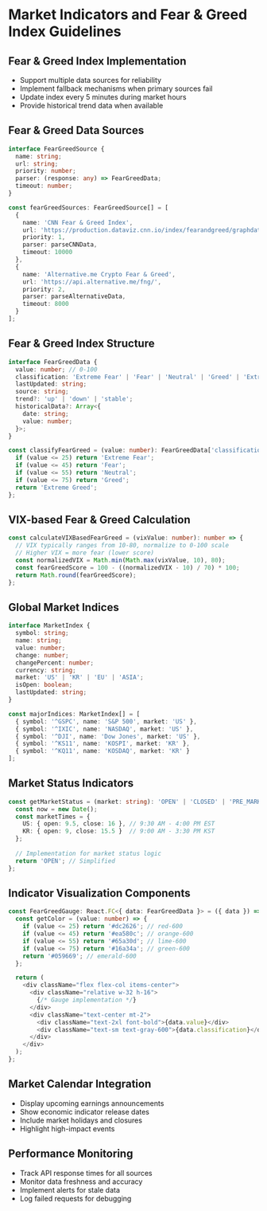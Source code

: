 # Market Indicators and Fear & Greed Index Guidelines

## Fear & Greed Index Implementation
- Support multiple data sources for reliability
- Implement fallback mechanisms when primary sources fail
- Update index every 5 minutes during market hours
- Provide historical trend data when available

## Fear & Greed Data Sources
```typescript
interface FearGreedSource {
  name: string;
  url: string;
  priority: number;
  parser: (response: any) => FearGreedData;
  timeout: number;
}

const fearGreedSources: FearGreedSource[] = [
  {
    name: 'CNN Fear & Greed Index',
    url: 'https://production.dataviz.cnn.io/index/fearandgreed/graphdata',
    priority: 1,
    parser: parseCNNData,
    timeout: 10000
  },
  {
    name: 'Alternative.me Crypto Fear & Greed',
    url: 'https://api.alternative.me/fng/',
    priority: 2,
    parser: parseAlternativeData,
    timeout: 8000
  }
];
```

## Fear & Greed Index Structure
```typescript
interface FearGreedData {
  value: number; // 0-100
  classification: 'Extreme Fear' | 'Fear' | 'Neutral' | 'Greed' | 'Extreme Greed';
  lastUpdated: string;
  source: string;
  trend?: 'up' | 'down' | 'stable';
  historicalData?: Array<{
    date: string;
    value: number;
  }>;
}

const classifyFearGreed = (value: number): FearGreedData['classification'] => {
  if (value <= 25) return 'Extreme Fear';
  if (value <= 45) return 'Fear';
  if (value <= 55) return 'Neutral';
  if (value <= 75) return 'Greed';
  return 'Extreme Greed';
};
```

## VIX-based Fear & Greed Calculation
```typescript
const calculateVIXBasedFearGreed = (vixValue: number): number => {
  // VIX typically ranges from 10-80, normalize to 0-100 scale
  // Higher VIX = more fear (lower score)
  const normalizedVIX = Math.min(Math.max(vixValue, 10), 80);
  const fearGreedScore = 100 - ((normalizedVIX - 10) / 70) * 100;
  return Math.round(fearGreedScore);
};
```

## Global Market Indices
```typescript
interface MarketIndex {
  symbol: string;
  name: string;
  value: number;
  change: number;
  changePercent: number;
  currency: string;
  market: 'US' | 'KR' | 'EU' | 'ASIA';
  isOpen: boolean;
  lastUpdated: string;
}

const majorIndices: MarketIndex[] = [
  { symbol: '^GSPC', name: 'S&P 500', market: 'US' },
  { symbol: '^IXIC', name: 'NASDAQ', market: 'US' },
  { symbol: '^DJI', name: 'Dow Jones', market: 'US' },
  { symbol: '^KS11', name: 'KOSPI', market: 'KR' },
  { symbol: '^KQ11', name: 'KOSDAQ', market: 'KR' }
];
```

## Market Status Indicators
```typescript
const getMarketStatus = (market: string): 'OPEN' | 'CLOSED' | 'PRE_MARKET' | 'AFTER_HOURS' => {
  const now = new Date();
  const marketTimes = {
    US: { open: 9.5, close: 16 }, // 9:30 AM - 4:00 PM EST
    KR: { open: 9, close: 15.5 }  // 9:00 AM - 3:30 PM KST
  };
  
  // Implementation for market status logic
  return 'OPEN'; // Simplified
};
```

## Indicator Visualization Components
```typescript
const FearGreedGauge: React.FC<{ data: FearGreedData }> = ({ data }) => {
  const getColor = (value: number) => {
    if (value <= 25) return '#dc2626'; // red-600
    if (value <= 45) return '#ea580c'; // orange-600
    if (value <= 55) return '#65a30d'; // lime-600
    if (value <= 75) return '#16a34a'; // green-600
    return '#059669'; // emerald-600
  };

  return (
    <div className="flex flex-col items-center">
      <div className="relative w-32 h-16">
        {/* Gauge implementation */}
      </div>
      <div className="text-center mt-2">
        <div className="text-2xl font-bold">{data.value}</div>
        <div className="text-sm text-gray-600">{data.classification}</div>
      </div>
    </div>
  );
};
```

## Market Calendar Integration
- Display upcoming earnings announcements
- Show economic indicator release dates
- Include market holidays and closures
- Highlight high-impact events

## Performance Monitoring
- Track API response times for all sources
- Monitor data freshness and accuracy
- Implement alerts for stale data
- Log failed requests for debugging